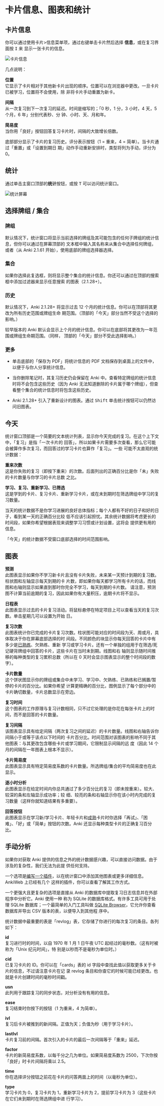 # 卡片信息、图表和统计

<!-- toc -->

## 卡片信息

你可以通过使用卡片&gt;信息菜单项，通过右键单击卡片然后选择 **信息**，或在复习界面按 <kbd>I</kbd> 来
显示一张卡片的信息。

![卡片信息](media/card_info.png)

几点说明：

**位置**\
它显示了卡片相对于其他新卡片出现的顺序。位置可以在浏览器中更改。一旦卡片已被学习，位置将不会使用，除
非将卡片手动重置为新卡。

**间隔**\
从一次复习到下一次复习的延迟。时间是缩写的；「0 秒，1 分，3 小时，4 天，5 个月，6 年」分别代表秒、分
钟、小时、天、月和年。

**简易度**\
当你用「良好」按钮回答复习卡片时，间隔的大致增长倍数。

底部部分显示了卡片的复习历史。评分表示按钮（1 = 重来，4 = 简单）。当卡片通过「重置」或「设置到期日
期」动作手动重新安排时，类型将列为手动，评分为 0。

## 统计

通过单击主窗口顶部的**统计**按钮，或按 <kbd>T</kbd> 可以访问统计窗口。

![统计屏幕](media/Statistics.png)

## 选择牌组 / 集合

### 牌组

默认情况下，统计窗口将显示当前选择的牌组及其可能包含的任何子牌组的统计信息，但你可以通过在屏幕顶部的
文本框中输入其名称来从集合中选择任何牌组，或者（从 Anki 2.1.61 开始），使用底部的牌组选择器选择。

### 集合

如果你选择此复选框，则将显示整个集合的统计信息。你还可以通过在顶部的搜索框中添加过滤器来显示任意搜索
的图表（2.1.28+）。

### 历史

默认情况下，Anki 2.1.28+ 将显示过去 12 个月的统计信息。你可以在顶部将其更改为所有历史范围或牌组生命
期范围。（顶部的「今天」部分当然不受这个选择的影响。）

较早版本的 Anki 默认会显示上个月的统计信息。你可以在底部将其更改为一年范围或牌组生命期范围。（同样，
顶部的「今天」部分不受此选择影响。）

### 更多

- 单击底部的「保存为 PDF」将统计信息的 PDF 文档保存到桌面上的文件中，以便于与你人分享统计信息。

- 当你删除笔记时，其复习历史仍会保留在 Anki 中。查看特定牌组的统计信息时将不会包含这些历史（因为
  Anki 无法知道删除的卡片属于哪个牌组），但查看整个集合的统计信息时将包含这些历史。

- Anki 2.1.28+ 引入了重新设计的图表。通过 <kbd>Shift</kbd> 单击统计按钮可以仍然访问旧图表。

## 今天

统计窗口顶部是一个简要的文本统计列表，显示你今天完成的复习。在这个上下文中，「复习」是指「一次卡片的
回答」，所以如果卡片需要多次查看，那么它可能会被算作多次复习，而回答过的学习卡片也算作「复习」。一些
可能不太直观的统计数据：

**重来次数**\
这是你失败的复习（即按下重来）的次数。后面列出的正确百分比是你「未」失败的卡片数量与你学习的卡片总数
之比。

**学习、复习、重新学习、已筛选**\
这是学到的卡片、复习卡片、重新学习卡片，或在未到期时在筛选牌组中学习的复习数量。

当天的统计数据不是你学习进展的良好总体指标；每个人都有不好的日子和好的日子，看到某一天的正确百分比较
低不应该引起担忧。其余统计数据将考虑更长的时间段，如果你希望根据表现来调整学习习惯或计划设置，这将会
提供更有用的信息。

「今天」的统计数据不受窗口底部选择的时间范围影响。

## 图表

**预测**\
此图表显示如果你不学习新卡片且没有卡片失败，未来某一天预计到期的复习数。柱状图和左轴显示每天到期的卡
片数，即如果你每天都学习所有卡片的话，而线图和右轴则显示如果直到那时你完全不学习，每天到期的卡片数。
请注意，预测图不计算当前逾期的复习，因此如果你有大量积压，逾期卡片将不显示。

**日程表**\
此图表显示过去的卡片复习活动。将鼠标悬停在特定项目上可以查看当天的复习次数。单击星期几可以设置为开始
日。

**复习次数**\
此图表统计你已完成的卡片复习次数。柱状图可能对应的时间段为天、周或月，具体取决于你在屏幕底部选择的时
间段。不同颜色的块显示你每天回答的卡片中有多少是[已熟练](getting-started.md#卡片类型)、欠熟练、重新
学习或学习卡片。还有一个单独的组用于在筛选/死记硬背牌组中回答的卡片，这些卡片在当时未到期。线图和右
轴则显示随时间推移的每种类型的复习累积总数（所以在 0 天时会显示图表显示的整个时间段的数字）。

**卡片数量**\
这个饼状图显示你的牌组或集合中未学习、学习中、欠熟练、已熟练和已搁置/暂停的卡片的百分比。如果你希望
计算更精确的百分比，图例显示了每个部分中的卡片确切数量，卡片总数显示在旁边。

**复习时间**\
这个图表的工作原理与复习计数相同，只不过它处理的是你花在每张卡片上的时间，而不是回答的卡片数量。

**复习间隔**\
该图表显示具有给定间隔（两次复习之间的延迟）的卡片数量。线图和右轴告诉你间隔小于或等于该点以下时间的
卡片百分比。时间范围对该图表的影响不同于其他图表：与其更改包含哪些卡片或学习期间，它限制显示间隔的远
度（因此 14 个月的间隔在一年图表上根本不显示）。

**卡片简易度**\
此图表显示具有特定简易度系数的卡片数量。所选牌组/集合的平均简易度也在此显示。

**逐小时分析**\
此图表显示在给定时间内你总共通过了多少百分比的复习（即未按重来）。较大、较深的条和左轴显示成功率；较
细、较亮的条和右轴显示你在该小时内完成的复习数量（这样你就知道结果有多重要）。

**回答按钮**\
此图表显示在学习新/学习卡片、年轻卡片和[成熟](getting-started.md#卡片类型)卡片时你选择「再试」、「困
难」、「好」或「简单」按钮的次数。Anki 还显示每种类型卡片的正确复习百分比。

## 手动分析

如果你对获取 Anki 提供的信息之外的统计数据感兴趣，可以直接访问数据。由于涉及的复杂性，我们无法为此提
供任何支持。

一个选项是[编写一个插件](addons.md)，以在统计窗口中添加其他图表或更多详细信息。AnkiWeb 上已经有几个
这样的插件，你可以查看了解其工作方式。

一个更强大且更复杂的选项是直接从 Anki 的数据库中提取复习日志信息并在外部程序中分析它。Anki 使用一种
称为 SQLite 的数据库格式。有许多工具可用于处理 SQLite 数据库；一个最简单的入门工具叫做
[SQLite Browser](http://sqlitebrowser.org/)，它允许你查看数据库并导出 CSV 版本的表，以便导入到其他程
序中。

统计数据中最重要的表是「revlog」表，它存储了你进行的每次复习的条目。各列如下：

**id**\
复习进行时的时间，以自 1970 年 1 月 1 日午夜 UTC 起经过的毫秒数。（这有时被称为「Unix 纪元时间」，特
别是以秒而不是毫秒为单位时。）

**cid**\
已复习卡片的 ID。你可以在「cards」表的 id 字段中查找此值以获取更多关于卡片的信息，不过请注意卡片在记
录 revlog 条目和你查它的时候可能已经更改。也就是卡片创建时间的毫秒时间戳。

**usn**\
此列用于跟踪复习的同步状态，对分析没有有用的信息。

**ease**\
复习结束时你按下的按钮（1 为重来，4 为简单）。

**ivl**\
复习后卡片被推到的新间隔。正值为天；负值为秒（用于学习卡片）。

**lastIvl**\
卡片复习前的间隔。首次引入的卡片的最后一次间隔等于「重来」延迟。

**factor**\
卡片的新简易度系数，以每千分之几为单位。如果简易度系数为 2500，下次你按「良好」时卡片间隔将乘以
2.5。

**time**\
你在选择评分按钮之前花在卡片的问答两面上的时间（以毫秒为单位）。

**type**\
学习卡片为 0，复习卡片为 1，重新学习卡片为 2，提前学习卡片为 3（这些卡片在它们未到期时在筛选牌组中进
行学习）。
